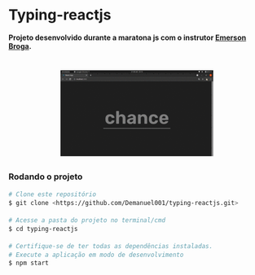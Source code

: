 # Typing-reactjs

**Projeto desenvolvido durante a maratona js com o instrutor [Emerson Broga](https://github.com/emersonbroga).**

<h1 align="center">
    <img alt="digitando" src="./img/typing.gif">
</h1>

### Rodando o projeto
~~~bash
# Clone este repositório
$ git clone <https://github.com/Demanuel001/typing-reactjs.git>

# Acesse a pasta do projeto no terminal/cmd
$ cd typing-reactjs

# Certifique-se de ter todas as dependências instaladas.
# Execute a aplicação em modo de desenvolvimento
$ npm start

~~~